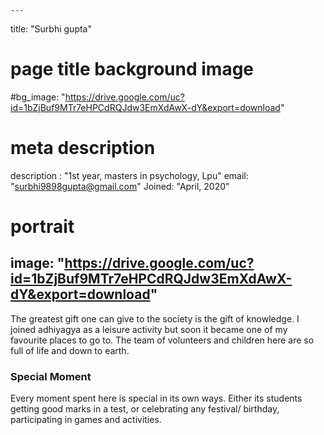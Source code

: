
    ---
title: "Surbhi gupta"
# page title background image
#bg_image: "https://drive.google.com/uc?id=1bZjBuf9MTr7eHPCdRQJdw3EmXdAwX-dY&export=download"
# meta description
description : "1st year, masters in psychology, Lpu"
email: "surbhi9898gupta@gmail.com"
Joined: "April, 2020"
# portrait
image: "https://drive.google.com/uc?id=1bZjBuf9MTr7eHPCdRQJdw3EmXdAwX-dY&export=download"
---

The greatest gift one can give to the society is the gift of knowledge. I joined adhiyagya as a leisure activity but soon it became one of my favourite places to go to. The team of volunteers and children here are so full of life and down to earth.

### Special Moment
Every moment spent here is special in its own ways. Either its students getting good marks in a test, or celebrating any festival/ birthday, participating in games and activities.

